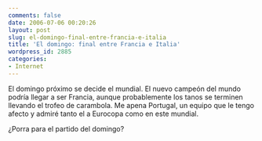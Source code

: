 ```yaml
---
comments: false
date: 2006-07-06 00:20:26
layout: post
slug: el-domingo-final-entre-francia-e-italia
title: 'El domingo: final entre Francia e Italia'
wordpress_id: 2885
categories:
- Internet
---
```


El domingo próximo se decide el mundial. El nuevo campeón del mundo podría llegar a ser Francia, aunque probablemente los tanos se terminen llevando el trofeo de carambola. Me apena Portugal, un equipo que le tengo afecto y admiré tanto el a Eurocopa como en este mundial.





¿Porra para el partido del domingo?
